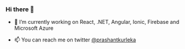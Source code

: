 ### Hi there 👋

<!--
**prashantkurlekar/PrashantKurlekar** is a ✨ _special_ ✨ repository because its `README.md` (this file) appears on your GitHub profile.
Here are some ideas to get you started:
-->

- 🔭 I’m currently working on React, .NET, Angular, Ionic, Firebase and Microsoft Azure
<!-- - 🌱 I’m currently learning Python, React Native -->
- 📫 You can reach me on twitter [@prashantkurleka](https://twitter.com/prashantkurleka)
<!-- - 👯 I’m looking to collaborate on ... -->
<!-- - 🤔 I’m looking for help with ... -->
<!-- - 💬 Ask me about ... -->
<!-- - 😄 Pronouns: ... -->
<!-- - ⚡ Fun fact: ... -->
